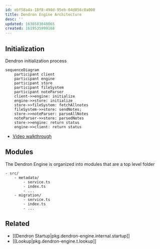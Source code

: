 ```yaml
---
id: ebf58a4a-18f8-498d-95eb-04d856c0a000
title: Dendron Engine Architecture
desc: ''
updated: 1636583048065
created: 1619535999168
---
```



## Initialization

Dendron initialization process

```mermaid
sequenceDiagram
    participant client
    participant engine
    participant store
    participant fileSystem
    participant noteParser
    client->>engine: initialize
    engine->>store: initialize
    store->>fileSystem: fetchAllnotes
    fileSystem->>store: sendNotes;
    store->>noteParser: parseAllNotes
    noteParser->>store: parsedNotes
    store->>engine: return status
    engine->>client: return status
```

- [Video walkthrough](https://youtu.be/nWJCP1DR5Io)

## Modules

The Dendron Engine is organized into modules that are a top level folder

```
- src/  
    - metadata/
        - service.ts
        - index.ts
        - ...
    - migration/
        - service.ts
        - index.ts
        - ...
```

## Related
- [[Dendron Startup|pkg.dendron-engine.internal.startup]]
- [[Lookup|pkg.dendron-engine.t.lookup]]
